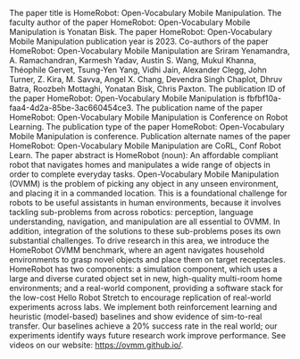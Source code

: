 The paper title is HomeRobot: Open-Vocabulary Mobile Manipulation.
The faculty author of the paper HomeRobot: Open-Vocabulary Mobile Manipulation is Yonatan Bisk.
The paper HomeRobot: Open-Vocabulary Mobile Manipulation publication year is 2023.
Co-authors of the paper HomeRobot: Open-Vocabulary Mobile Manipulation are Sriram Yenamandra, A. Ramachandran, Karmesh Yadav, Austin S. Wang, Mukul Khanna, Théophile Gervet, Tsung-Yen Yang, Vidhi Jain, Alexander Clegg, John Turner, Z. Kira, M. Savva, Angel X. Chang, Devendra Singh Chaplot, Dhruv Batra, Roozbeh Mottaghi, Yonatan Bisk, Chris Paxton.
The publication ID of the paper HomeRobot: Open-Vocabulary Mobile Manipulation is fbfbf10a-faa4-4d2a-85be-3ac660454ce3.
The publication name of the paper HomeRobot: Open-Vocabulary Mobile Manipulation is Conference on Robot Learning.
The publication type of the paper HomeRobot: Open-Vocabulary Mobile Manipulation is conference.
Publication alternate names of the paper HomeRobot: Open-Vocabulary Mobile Manipulation are CoRL, Conf Robot Learn.
The paper abstract is HomeRobot (noun): An affordable compliant robot that navigates homes and manipulates a wide range of objects in order to complete everyday tasks. Open-Vocabulary Mobile Manipulation (OVMM) is the problem of picking any object in any unseen environment, and placing it in a commanded location. This is a foundational challenge for robots to be useful assistants in human environments, because it involves tackling sub-problems from across robotics: perception, language understanding, navigation, and manipulation are all essential to OVMM. In addition, integration of the solutions to these sub-problems poses its own substantial challenges. To drive research in this area, we introduce the HomeRobot OVMM benchmark, where an agent navigates household environments to grasp novel objects and place them on target receptacles. HomeRobot has two components: a simulation component, which uses a large and diverse curated object set in new, high-quality multi-room home environments; and a real-world component, providing a software stack for the low-cost Hello Robot Stretch to encourage replication of real-world experiments across labs. We implement both reinforcement learning and heuristic (model-based) baselines and show evidence of sim-to-real transfer. Our baselines achieve a 20% success rate in the real world; our experiments identify ways future research work improve performance. See videos on our website: https://ovmm.github.io/.
